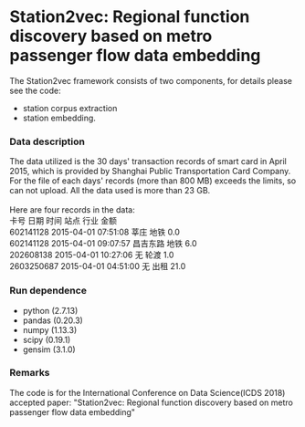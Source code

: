 # Station2vec: Regional function discovery based on metro passenger flow data embedding
The Station2vec framework consists of two components, for details please see the code: 
* station corpus extraction
* station embedding.<br>
### Data description
The data utilized is the 30 days' transaction records of smart card in April 2015, which is provided by Shanghai Public Transportation Card Company. For the file of each days' records (more than 800 MB) exceeds the limits, so can not upload. All the data used is more than 23 GB.<br>
<br>
Here are four records in the data:<br>
卡号	        日期	       时间	      站点	  行业	  金额<br>
602141128	  2015-04-01	 07:51:08	   莘庄	   地铁	    0.0<br>
602141128	  2015-04-01	 09:07:57	  昌吉东路	地铁	   6.0<br>
202608138	  2015-04-01	 10:27:06	    无	     轮渡	   1.0<br>
2603250687	2015-04-01	 04:51:00	    无	     出租	   21.0<br>
### Run dependence
* python (2.7.13)
* pandas (0.20.3)
* numpy (1.13.3)
* scipy (0.19.1)
* gensim (3.1.0)
### Remarks
The code is for the International Conference on Data Science(ICDS 2018) accepted paper: "Station2vec: Regional function discovery based on metro passenger flow data embedding"

